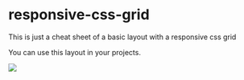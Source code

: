# responsive-css-grid

This is just a cheat sheet of a basic layout with a responsive css grid

You can use this layout in your projects.

![](https://github.com/kelvinmozart/responsive-css-grid/image/responsive-grid.gif)
